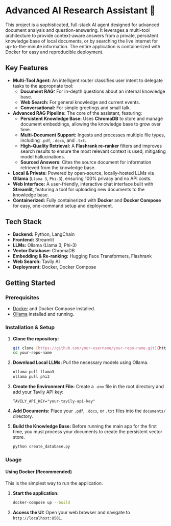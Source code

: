 # Advanced AI Research Assistant 🤖

This project is a sophisticated, full-stack AI agent designed for advanced document analysis and question-answering. It leverages a multi-tool architecture to provide context-aware answers from a private, persistent knowledge base of local documents, or by searching the live internet for up-to-the-minute information. The entire application is containerized with Docker for easy and reproducible deployment.

## Key Features

- **Multi-Tool Agent:** An intelligent router classifies user intent to delegate tasks to the appropriate tool:
    - **Document RAG:** For in-depth questions about an internal knowledge base.
    - **Web Search:** For general knowledge and current events.
    - **Conversational:** For simple greetings and small talk.
- **Advanced RAG Pipeline:** The core of the assistant, featuring:
    - **Persistent Knowledge Base:** Uses **ChromaDB** to store and manage document embeddings, allowing the knowledge base to grow over time.
    - **Multi-Document Support:** Ingests and processes multiple file types, including `.pdf`, `.docx`, and `.txt`.
    - **High-Quality Retrieval:** A **Flashrank re-ranker** filters and improves search results to ensure the most relevant context is used, mitigating model hallucinations.
    - **Sourced Answers:** Cites the source document for information retrieved from the knowledge base.
- **Local & Private:** Powered by open-source, locally-hosted LLMs via **Ollama** (`Llama 3`, `Phi-3`), ensuring 100% privacy and no API costs.
- **Web Interface:** A user-friendly, interactive chat interface built with **Streamlit**, featuring a tool for uploading new documents to the knowledge base.
- **Containerized:** Fully containerized with **Docker** and **Docker Compose** for easy, one-command setup and deployment.

## Tech Stack

- **Backend:** Python, LangChain
- **Frontend:** Streamlit
- **LLMs:** Ollama (Llama 3, Phi-3)
- **Vector Database:** ChromaDB
- **Embedding & Re-ranking:** Hugging Face Transformers, Flashrank
- **Web Search:** Tavily AI
- **Deployment:** Docker, Docker Compose

## Getting Started

### Prerequisites

- [Docker](https://www.docker.com/get-started) and Docker Compose installed.
- [Ollama](https://ollama.com/) installed and running.

### Installation & Setup

1.  **Clone the repository:**
    ```bash
    git clone [https://github.com/your-username/your-repo-name.git](https://github.com/your-username/your-repo-name.git)
    cd your-repo-name
    ```

2.  **Download Local LLMs:**
    Pull the necessary models using Ollama.
    ```bash
    ollama pull llama3
    ollama pull phi3
    ```

3.  **Create the Environment File:**
    Create a `.env` file in the root directory and add your Tavily API key:
    ```
    TAVILY_API_KEY="your-tavily-api-key"
    ```

4.  **Add Documents:**
    Place your `.pdf`, `.docx`, or `.txt` files into the `documents/` directory.

5.  **Build the Knowledge Base:**
    Before running the main app for the first time, you must process your documents to create the persistent vector store.
    ```bash
    python create_database.py
    ```

### Usage

#### Using Docker (Recommended)

This is the simplest way to run the application.

1.  **Start the application:**
    ```bash
    docker-compose up --build
    ```

2.  **Access the UI:**
    Open your web browser and navigate to `http://localhost:8501`.
